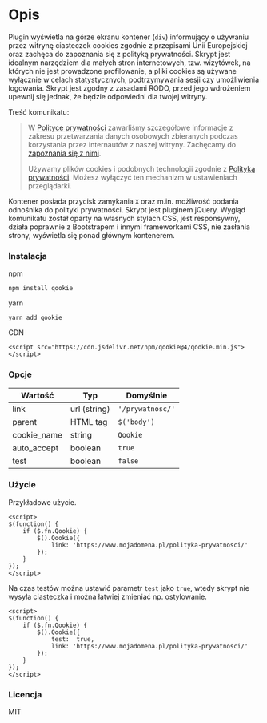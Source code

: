 # Opis
Plugin wyświetla na górze ekranu kontener (`div`) informujący o używaniu przez witrynę ciasteczek cookies zgodnie z przepisami Unii Europejskiej oraz zachęca do zapoznania się z polityką prywatności. Skrypt jest idealnym narzędziem dla małych stron internetowych, tzw. wizytówek, na których nie jest prowadzone profilowanie, a pliki cookies są używane wyłącznie w celach statystycznych, podtrzymywania sesji czy umożliwienia logowania. Skrypt jest zgodny z zasadami RODO, przed jego wdrożeniem upewnij się jednak, że będzie odpowiedni dla twojej witryny.

Treść komunikatu:
> W [Polityce prywatności](https://www.example.com) zawarliśmy szczegółowe informacje z zakresu przetwarzania danych osobowych zbieranych podczas korzystania przez internautów z naszej witryny. Zachęcamy do [zapoznania się z nimi](https://www.example.com).
>
> Używamy plików cookies i podobnych technologii zgodnie z [Polityką prywatności](https://www.example.com). Możesz wyłączyć ten mechanizm w ustawieniach przeglądarki.

Kontener posiada przycisk zamykania `X` oraz m.in. możliwość podania odnośnika do polityki prywatności. Skrypt jest pluginem jQuery. Wygląd komunikatu został oparty na własnych stylach CSS, jest responsywny, działa poprawnie z Bootstrapem i innymi frameworkami CSS, nie zasłania strony, wyświetla się ponad głównym kontenerem.

### Instalacja
npm
```
npm install qookie
```

yarn
```
yarn add qookie
```

CDN
```
<script src="https://cdn.jsdelivr.net/npm/qookie@4/qookie.min.js"></script>
```


### Opcje

| Wartość       | Typ            | Domyślnie               |
|---------------|----------------|-------------------------|
| link          | url (string)   | `'/prywatnosc/'`        |
| parent        | HTML tag       | `$('body')`             |
| cookie_name   | string         | `Qookie`                |
| auto_accept   | boolean        | `true`                  |
| test          | boolean        | `false`                 |

### Użycie

Przykładowe użycie.

```
<script>
$(function() {
    if ($.fn.Qookie) {
        $().Qookie({
            link: 'https://www.mojadomena.pl/polityka-prywatnosci/'
        });
    }
});
</script>
```

Na czas testów można ustawić parametr `test` jako `true`, wtedy skrypt nie wysyła ciasteczka i można łatwiej zmieniać np. ostylowanie.
```
<script>
$(function() {
    if ($.fn.Qookie) {
        $().Qookie({
            test:  true,
            link: 'https://www.mojadomena.pl/polityka-prywatnosci/'
        });
    }
});
</script>
```
### Licencja
MIT

